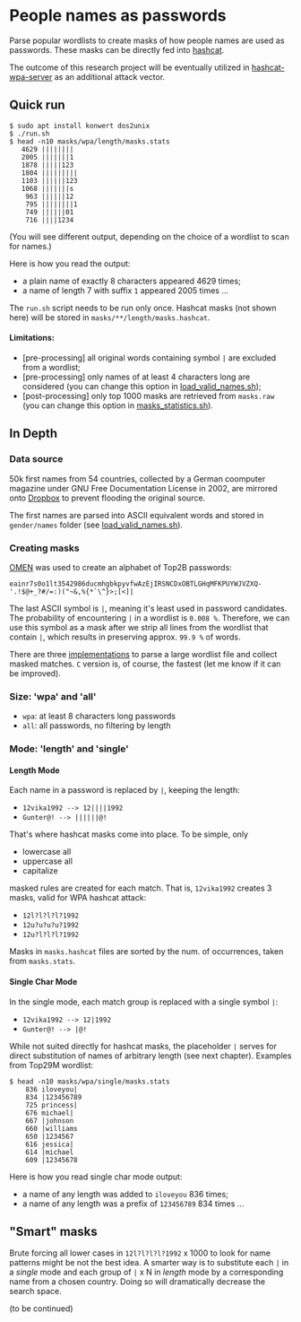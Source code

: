 # People names as passwords

Parse popular wordlists to create masks of how people names are used as passwords. These masks can be directly fed into [hashcat](https://github.com/hashcat/hashcat).

The outcome of this research project will be eventually utilized in [hashcat-wpa-server](https://github.com/dizcza/hashcat-wpa-server) as an additional attack vector.

## Quick run

```
$ sudo apt install konwert dos2unix
$ ./run.sh
$ head -n10 masks/wpa/length/masks.stats
   4629 ||||||||
   2005 |||||||1
   1878 |||||123
   1804 |||||||||
   1103 ||||||123
   1068 |||||||s
    963 ||||||12
    795 ||||||||1
    749 ||||||01
    716 ||||1234
```

(You will see different output, depending on the choice of a wordlist to scan for names.)

Here is how you read the output:
* a plain name of exactly 8 characters appeared 4629 times;
* a name of length 7 with suffix `1` appeared 2005 times ...

The `run.sh` script needs to be run only once. Hashcat masks (not shown here) will be stored in `masks/**/length/masks.hashcat`.

#### Limitations:

* \[pre-processing\] all original words containing symbol `|` are excluded from a wordlist;
* \[pre-processing\] only names of at least 4 characters long are considered (you can change this option in [load_valid_names.sh](bash/load_valid_names.sh));
* \[post-processing\] only top 1000 masks are retrieved from `masks.raw` (you can change this option in [masks_statistics.sh](bash/masks_statistics.sh)).


## In Depth

### Data source

50k first names from 54 countries, collected by a German coomputer magazine under GNU Free Documentation License in 2002, are mirrored onto [Dropbox](https://www.dropbox.com/s/l0mskgdp1hsv04n/0717-182.zip) to prevent flooding the original source.

The first names are parsed into ASCII equivalent words and stored in `gender/names` folder (see [load_valid_names.sh](bash/load_valid_names.sh)).

### Creating masks

[OMEN](https://github.com/RUB-SysSec/OMEN) was used to create an alphabet of Top2B passwords:

```
eainr7s0o1lt3542986ducmhgbkpyvfwAzEjIRSNCDxOBTLGHqMFKPUYWJVZXQ-'.!$@+_?#/=:)("~&,%{*`\^}>;[<]|
```

The last ASCII symbol is `|`, meaning it's least used in password candidates. The probability of encountering `|` in a wordlist is `0.008 %`. Therefore, we can use this symbol as a mask after we strip all lines from the wordlist that contain `|`, which results in preserving approx. `99.9 %` of words.

There are three [implementations](src/) to parse a large wordlist file and collect masked matches. `C` version is, of course, the fastest (let me know if it can be improved).


### Size: 'wpa' and 'all'

* `wpa`: at least 8 characters long passwords
* `all`: all passwords, no filtering by length


### Mode: 'length' and 'single'

#### Length Mode

Each name in a password is replaced by `|`, keeping the length:

* `12vika1992 --> 12||||1992`
* `Gunter@! --> ||||||@!`

That's where hashcat masks come into place. To be simple, only
* lowercase all
* uppercase all
* capitalize

masked rules are created for each match. That is, `12vika1992` creates 3 masks, valid for WPA hashcat attack:

* `12l?l?l?l?1992`
* `12u?u?u?u?1992`
* `12u?l?l?l?1992`

Masks in `masks.hashcat` files are sorted by the num. of occurrences, taken from `masks.stats`.

#### Single Char Mode

In the single mode, each match group is replaced with a single symbol `|`:

* `12vika1992 --> 12|1992`
* `Gunter@! --> |@!`

While not suited directly for hashcat masks, the placeholder `|` serves  for direct substitution of names of arbitrary length (see next chapter). Examples from Top29M wordlist:

```
$ head -n10 masks/wpa/single/masks.stats
    836 iloveyou|
    834 |123456789
    725 princess|
    676 michael|
    667 |johnson
    660 |williams
    650 |1234567
    616 jessica|
    614 |michael
    609 |12345678
```

Here is how you read single char mode output:

* a name of any length was added to `iloveyou` 836 times;
* a name of any length was a prefix of `123456789` 834 times ...


## "Smart" masks

Brute forcing all lower cases in `12l?l?l?l?1992` x 1000 to look for name patterns might be not the best idea. A smarter way is to substitute each `|` in a _single_ mode and each group of `|` x N in _length_ mode by a corresponding name from a chosen country. Doing so will dramatically decrease the search space.

(to be continued)
